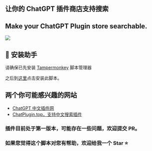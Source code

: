 ## 让你的 ChatGPT 插件商店支持搜索

## Make your ChatGPT Plugin store searchable.

![](http://lskypro.banbri.cn/i/2023/05/24/646d79f1a095f.png)

## 💽 安装助手

请确保已先安装 [Tampermonkey](https://chrome.google.com/webstore/detail/tampermonkey/dhdgffkkebhmkfjojejmpbldmpobfkfo) 脚本管理器

之后到[这里](https://greasyfork.org/zh-CN/scripts/466901)点击安装此脚本。

## 两个你可能感兴趣的网站

- [ChatGPT 中文插件网](https://chatgpt-plugins.banbri.cn/)
- [ChatPlugin.top，支持中文搜索插件](https://www.chatplugin.top/)

### 插件目前处于第一版本，可能存在一些问题，欢迎提交 PR。
### 如果您觉得这个脚本对您有帮助，欢迎给我一个 Star ⭐